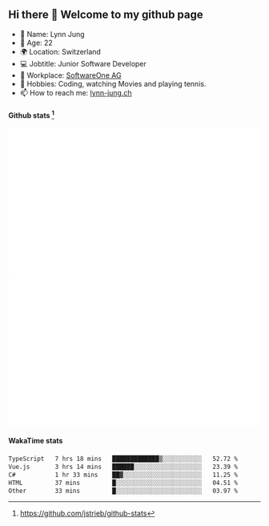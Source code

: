 ## Hi there 👋 Welcome to my github page

- 🧑 Name: Lynn Jung
- 🔞 Age: 22
- 🌍 Location: Switzerland
- 💻 Jobtitle: Junior Software Developer
- 🏢 Workplace: [SoftwareOne AG](https://www.softwareone.com/)
- 🎾 Hobbies: Coding, watching Movies and playing tennis.
- 📫 How to reach me: [lynn-jung.ch](https://lynn-jung.ch/)


#### Github stats [^1]
![](https://github.com/lynn-jung/github-stats/blob/master/generated/overview.svg)  ![](https://github.com/lynn-jung/github-stats/blob/master/generated/languages.svg)


#### WakaTime stats
<!--START_SECTION:waka-->
```text
TypeScript   7 hrs 18 mins   █████████████▒░░░░░░░░░░░   52.72 % 
Vue.js       3 hrs 14 mins   ██████░░░░░░░░░░░░░░░░░░░   23.39 % 
C#           1 hr 33 mins    ██▓░░░░░░░░░░░░░░░░░░░░░░   11.25 % 
HTML         37 mins         █░░░░░░░░░░░░░░░░░░░░░░░░   04.51 % 
Other        33 mins         █░░░░░░░░░░░░░░░░░░░░░░░░   03.97 % 
```
<!--END_SECTION:waka-->

[^1]: https://github.com/jstrieb/github-stats
